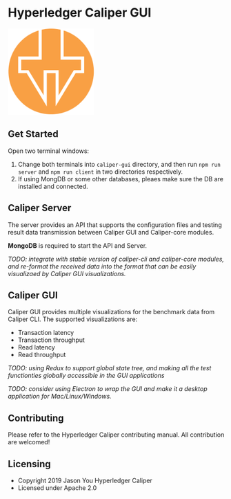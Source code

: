 # Hyperledger Caliper GUI 
![caliper-log](./resources/caliper-logo.png)

## Get Started

Open two terminal windows:

1. Change both terminals into `caliper-gui` directory, and then run `npm run server` and `npm run client` in two directories respectively.
2. If using MongDB or some other databases, pleaes make sure the DB are installed and connected.

## Caliper Server
The server provides an API that supports the configuration files and testing result data transmission between Caliper GUI and Caliper-core modules.

**MongoDB** is required to start the API and Server.

*TODO: integrate with stable version of caliper-cli and caliper-core modules, and re-format the received data into the format that can be easily visualizaed by Caliper GUI visualizations.*

## Caliper GUI
Caliper GUI provides multiple visualizations for the benchmark data from Caliper CLI. The supported visualizations are:

- Transaction latency
- Transaction throughput
- Read latency
- Read throughput

*TODO: using Redux to support global state tree, and making all the test functionties globally accessible in the GUI applications*

*TODO: consider using Electron to wrap the GUI and make it a desktop application for Mac/Linux/Windows.*

## Contributing

Please refer to the Hyperledger Caliper contributing manual. All contribution are welcomed!

## Licensing

- Copyright 2019 Jason You Hyperledger Caliper
- Licensed under Apache 2.0
